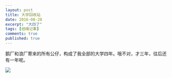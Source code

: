 ```yaml
---
layout: post
title: 大学回收站
date: 2016-08-28
excerpt: "大四了"
tags: [结绳记事]
comments: true
published: true
---
```


鹅厂和浪厂寄来的所有公仔，构成了我全部的大学四年。哦不对，才三年，往后还有一年呢。

![](http://img.vinechen.com/16-8-28/90983732.jpg)